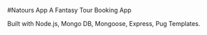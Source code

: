 #Natours App
A Fantasy Tour Booking App

Built with Node.js, Mongo DB, Mongoose, Express, Pug Templates.
